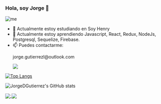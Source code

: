 
### Hola, soy Jorge 👋
![me](https://user-images.githubusercontent.com/83549945/130706599-719ee218-ae4c-4176-9c1b-6e932e1d1ff8.JPG)
    

- 🔭 Actualmente estoy estudiando en Soy Henry
- 🌱 Actualmente estoy aprendiendo Javascript, React, Redux, NodeJs, Postgresql, Sequelize, Firebase.                  
- 📫 Puedes contactarme: <a href="https://www.linkedin.com/in/jorge-david-gutierrez-lopez/">
    <p>
    <a align="center" src="mailto:jorge.gutierrezl@outlook.com">jorge.gutierrezl@outlook.com</a>
    </p>
  <img align="center" src="https://img.shields.io/badge/linkedin-%230077B5.svg?style=for-the-badge&logo=linkedin&logoColor=white" />
  
</a>


[![Top Langs](https://github-readme-stats.vercel.app/api/top-langs/?username=JorgeDGutierrez&layout=compact&theme=dark)](https://github.com/JorgeDGutierrez/github-readme-stats)


![JorgeDGutierrez's GitHub stats](https://github-readme-stats.vercel.app/api?username=JorgeDGutierrez&theme=dark&show_icons=true)

<a href="https://github.com/JorgeDGutierrez/PI-Videogames-FT14b">
  <img align="center" src="https://github-readme-stats.vercel.app/api/pin/?username=JorgeDGutierrez&theme=dark&repo=PI-Videogames-FT14b" />
</a>
<a href="https://github.com/JorgeDGutierrez/firebase-login">
  <img align="center" src="https://github-readme-stats.vercel.app/api/pin/?username=JorgeDGutierrez&theme=dark&repo=firebase-login" />
</a>






